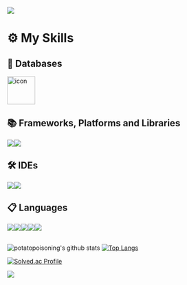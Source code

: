 <!--
**potatopoisoning/potatopoisoning** is a ✨ _special_ ✨ repository because its `README.md` (this file) appears on your GitHub profile.

Here are some ideas to get you started:

- 🔭 I’m currently working on ...
- 🌱 I’m currently learning ...
- 👯 I’m looking to collaborate on ...
- 🤔 I’m looking for help with ...
- 💬 Ask me about ...
- 📫 How to reach me: ...
- 😄 Pronouns: ...
- ⚡ Fun fact: ...
-->

<p>
    <img src="https://capsule-render.vercel.app/api?type=waving&color=ffc1cc&height=220&section=header&text=Potato's%20GitHub&fontSize=90&animation=fadeIn&fontColor=ffffff"/>
</p>

# ⚙ My Skills

## 💾 Databases
<img src="https://techstack-generator.vercel.app/mysql-icon.svg" alt="icon" width="65" height="65" />

## 📚 Frameworks, Platforms and Libraries 
 <div style="display: flex; align-items: flex-start;">
  <img src="https://img.shields.io/badge/spring-%236DB33F.svg?style=for-the-badge&logo=spring&logoColor=white"/>
<!--   <img src="https://img.shields.io/badge/Thymeleaf-%23005C0F.svg?style=for-the-badge&logo=Thymeleaf&logoColor=white"/>
  <img src="https://img.shields.io/badge/bootstrap-%23563D7C.svg?style=for-the-badge&logo=bootstrap&logoColor=white"/> -->
  <img src="https://img.shields.io/badge/jquery-%230769AD.svg?style=for-the-badge&logo=jquery&logoColor=white"/>
 </div>

## 🛠 IDEs
 <div style="display: flex; align-items: flex-start;">
  <img src="https://img.shields.io/badge/Eclipse-7F5AB6.svg?style=for-the-badge&logo=Eclipse&logoColor=white"/>
  <img src="https://img.shields.io/badge/Visual%20Studio%20Code-0078d7.svg?style=for-the-badge&logo=visual-studio-code&logoColor=white"/>
 </div>

## 📋 Languages
<div style="display: flex; align-items: flex-start;">
  <img src="https://img.shields.io/badge/java-%23E34F26.svg?style=for-the-badge&logo=java&logoColor=white"/>
  <img src="https://img.shields.io/badge/html5-%23FF6666.svg?style=for-the-badge&logo=html5&logoColor=white"/>
  <img src="https://img.shields.io/badge/css3-%23FFCC33.svg?style=for-the-badge&logo=css3&logoColor=white"/>
  <img src="https://img.shields.io/badge/javascript-%23666666.svg?style=for-the-badge&logo=javascript&logoColor=%23F7DF1E"/>
  <img src="https://img.shields.io/badge/python-3670A0?style=for-the-badge&logo=python&logoColor=ffdd54"/>
 </div>

<br>

<div>
    
![potatopoisoning's github stats](https://github-readme-stats.vercel.app/api?username=potatopoisoning&show_icons=true)
[![Top Langs](https://github-readme-stats.vercel.app/api/top-langs/?username=potatopoisoning)](https://github.com/anuraghazra/github-readme-stats)

[![Solved.ac Profile](http://mazassumnida.wtf/api/v2/generate_badge?boj=ydhb97)](https://solved.ac/ydhb97/)
</div>
<p>
    <img src="https://capsule-render.vercel.app/api?type=waving&color=ffc1cc&height=220&section=footer&text=Potato's%20GitHub&fontSize=90&animation=fadeIn&fontColor=ffffff"/>
</p>

